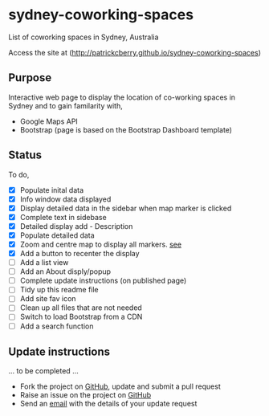 # sydney-coworking-spaces
List of coworking spaces in Sydney, Australia

Access the site at (http://patrickcberry.github.io/sydney-coworking-spaces)

## Purpose
Interactive web page to display the location of co-working spaces in Sydney and 
to gain familarity with,
+ Google Maps API
+ Bootstrap (page is based on the Bootstrap Dashboard template)

## Status

To do,
- [X] Populate inital data 
- [X] Info window data displayed
- [X] Display detailed data in the sidebar when map marker is clicked
- [X] Complete text in sidebase
- [X] Detailed display add - Description
- [X] Populate detailed data
- [X] Zoom and centre map to display all markers. [see](http://stackoverflow.com/questions/19304574/center-set-zoom-of-map-to-cover-all-visible-markers)
- [X] Add a button to recenter the display
- [ ] Add a list view
- [ ] Add an About disply/popup
- [ ] Complete update instructions (on published page)
- [ ] Tidy up this readme file
- [ ] Add site fav icon
- [ ] Clean up all files that are not needed
- [ ] Switch to load Bootstrap from a CDN
- [ ] Add a search function

## Update instructions

... to be completed ...
+ Fork the project on [GitHub](https://github.com/patrickcberry/sydney-coworking-spaces), update and submit a pull request
+ Raise an issue on the project on [GitHub](https://github.com/patrickcberry/sydney-coworking-spaces/issues)
+ Send an [email](https://github.com/patrickcberry) with the details of your update request


